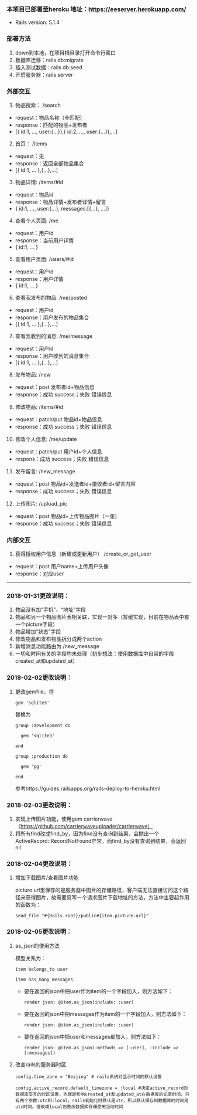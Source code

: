 ### 本项目已部署至heroku 地址：https://eeserver.herokuapp.com/

* Rails version: 5.1.4

### 部署方法
1. down到本地，在项目根目录打开命令行窗口
2. 数据库迁移：rails db:migrate 
3. 插入测试数据：rails db:seed
4. 开启服务器：rails server 

### 外部交互
1.	物品搜索： /search
* request：物品名称（全匹配）
* response：匹配的物品+发布者
* [{ id:1, …, user:{…}},{ id:2, …, user:{…}},…]
2.	首页：  /items
* request：无
* response：返回全部物品集合
* [{ id:1, … },{…},…]
3.	物品详情:  /items/#id
* request：物品id
* response：物品详情+发布者详情+留言
* { id:1, …, user:{…}, messages:[{…}, …]}
4.	查看个人页面:  /me
* request：用户id
* response：当前用户详情
* { id:1, … }
5.	查看用户页面:  /users/#id
* request：用户id
* response：用户详情
* { id:1, … }
6.	查看我发布的物品:  /me/posted
* request：用户id
* response：用户发布的物品集合
* [{ id:1, … },{…},…]
7.	查看我收到的消息:  /me/message
* request：用户id
* response：用户收到的消息集合
* [{ id:1, … },{…},…]
8.	发布物品:  /new
* request：post 发布者id+物品信息
* response：成功 success；失败 错误信息

9.	修改物品:  /items/#id
* request：patch/put 物品id+物品信息
* response：成功 success；失败 错误信息

10.	修改个人信息:  /me/update
* request：patch/put 用户id+个人信息
* respons：成功 success；失败 错误信息

11.	发布留言:  /new_message
* request：post 物品id+发送者id+接收者id+留言内容
* response：成功 success；失败 错误信息

12.    上传图片:  /upload_pic
* request：post 物品id+上传物品图片（一张）
* response：成功 success；失败 错误信息

### 内部交互
1.	获得授权用户信息（新建或更新用户） /create_or_get_user
* request：post 用户name+上传用户头像
* response：对应user

************************
### 2018-01-31更改说明：
1. 物品没有加“手机”、“地址”字段
2. 物品和另一个物品图片表相关联，实现一对多（暂缓实现，目前在物品表中有一个picture字段）
3. 物品增加“状态”字段
4. 修改物品和发布物品拆分成两个action
5. 新增消息功能路由为  /new_message
6. 一切和时间有关的字段均未处理（初步想法：使用数据库中自带的字段created_at和updated_at）

### 2018-02-02更改说明：
1. 更改gemfile，将

       gem 'sqlite3'

    替换为
    
       group :development do
          
         gem 'sqlite3' 
                
       end
              
       group :production do
              
         gem 'pg'
                
       end
              
    参考https://guides.railsapps.org/rails-deploy-to-heroku.html
 
### 2018-02-03更改说明：
1. 实现上传图片功能，使用gem carrierwave（https://github.com/carrierwaveuploader/carrierwave）
2. 将所有find改成find_by，因为find没有查询到结果，会抛出一个ActiveRecord::RecordNotFound异常，而find_by没有查询到结果，会返回nil

### 2018-02-04更改说明：
1. 增加下载图片/查看图片功能
 
    picture.url里保存的是服务器中图片的存储路径，客户端无法直接访问这个路径来获得图片，故需要另写一个请求图片下载地址的方法，方法中主要起作用的函数为：

       send_file "#{Rails.root}/public#{item.picture.url}"
  
### 2018-02-05更改说明：
1. as_json的使用方法

    模型关系为：
    
       item belongs_to user
       
       item has_many messages
     
    * 要在返回的json中把user作为item的一个字段加入，则方法如下：
       
          render json: @item.as_json(include: :user)  
          
    * 要在返回的json中把messages作为item的一个字段加入，则方法如下：
    
          render json: @item.as_json(include: :user)
    
    * 要在返回的json中把user和messages都加入，则方法如下：
    
          render json: @item.as_json(:methods => [:user], :include => [:messages])
          
2. 改变rails的服务器时区

       config.time_zone = 'Beijing' # rails系统对显示时间的默认设置
       
       config.active_record.default_timezone = :local #决定active_record对数据库交互的时区设置，也就是影响created_at和updated_at在数据库的记录时间，只有两个参数:utc和:local，rails初始化时默认是utc，所以默认保存到数据库的时间是utc时间。值改成local则表示数据库存储使用当地时间
